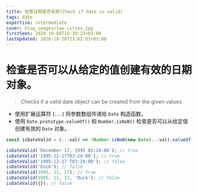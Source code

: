 ```yaml
---
title: 检查日期是否有效(Check if date is valid)
tags: date
expertise: intermediate
cover: blog_images/two-cities.jpg
firstSeen: 2020-10-08T16:39:23+03:00
lastUpdated: 2020-10-20T23:02:01+03:00
---
```


# 检查是否可以从给定的值创建有效的日期对象。
> Checks if a valid date object can be created from the given values.

- 使用扩展运算符 (`...`) 将参数数组传递给 `Date` 构造函数。
- 使用 `Date.prototype.valueOf()` 和 `Number.isNaN()` 检查是否可以从给定值创建有效的 `Date` 对象。

```js
const isDateValid = (...val) => !Number.isNaN(new Date(...val).valueOf());
```

```js
isDateValid('December 17, 1995 03:24:00'); // true
isDateValid('1995-12-17T03:24:00'); // true
isDateValid('1995-12-17 T03:24:00'); // false
isDateValid('Duck'); // false
isDateValid(1995, 11, 17); // true
isDateValid(1995, 11, 17, 'Duck'); // false
isDateValid({}); // false
```
